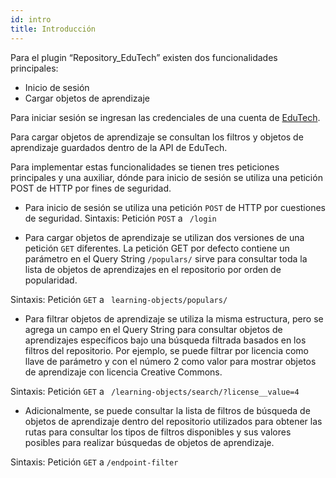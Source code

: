 ```yaml
---
id: intro
title: Introducción
---
```


Para el plugin “Repository_EduTech” existen dos funcionalidades principales:
 - Inicio de sesión
 - Cargar objetos de aprendizaje

Para iniciar sesión se ingresan las credenciales de una cuenta de [EduTech](https://repositorio.edutech-project.org/#/register).

Para cargar objetos de aprendizaje se consultan los filtros y objetos de aprendizaje guardados dentro de la API de EduTech.

Para implementar estas funcionalidades se tienen tres peticiones principales y una auxiliar, dónde para inicio de sesión se utiliza una petición POST de HTTP por fines de seguridad.


- Para inicio de sesión se utiliza una petición ``POST`` de HTTP por cuestiones de seguridad. 
Sintaxis:
Petición ``POST`` a `` /login``


- Para cargar objetos de aprendizaje se utilizan dos versiones de una petición ``GET`` diferentes.
La petición GET por defecto contiene un parámetro en el Query String ``/populars/`` sirve para consultar toda la lista de objetos de aprendizajes en el repositorio por orden de popularidad.

Sintaxis:
Petición ``GET`` a `` learning-objects/populars/``


- Para filtrar objetos de aprendizaje se utiliza la misma estructura, pero se agrega un campo en el Query String para consultar objetos de aprendizajes específicos bajo una búsqueda filtrada basados en los filtros del repositorio. Por ejemplo, se puede filtrar por licencia como llave de parámetro y con el número 2 como valor para mostrar objetos de aprendizaje con licencia Creative Commons. 

Sintaxis:
Petición ``GET`` a `` /learning-objects/search/?license__value=4``

-  Adicionalmente, se puede consultar la lista de filtros de búsqueda de objetos de aprendizaje dentro del repositorio utilizados para obtener las rutas para consultar los tipos de filtros disponibles y sus valores posibles para realizar búsquedas de objetos de aprendizaje.

Sintaxis:
Petición ``GET`` a `` /endpoint-filter ``
